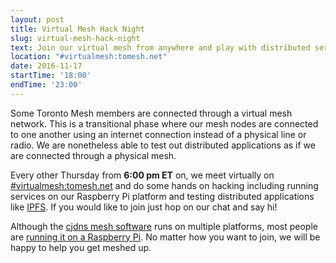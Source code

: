 ```yaml
---
layout: post
title: Virtual Mesh Hack Night
slug: virtual-mesh-hack-night
text: Join our virtual mesh from anywhere and play with distributed services.
location: "#virtualmesh:tomesh.net"
date: 2016-11-17
startTime: '18:00'
endTime: '23:00'
---
```


Some Toronto Mesh members are connected through a virtual mesh network. This is a transitional phase where our mesh nodes are connected to one another using an internet connection instead of a physical line or radio. We are nonetheless able to test out distributed applications as if we are connected through a physical mesh.

Every other Thursday from **6:00 pm ET** on, we meet virtually on [#virtualmesh:tomesh.net](https://chat.tomesh.net/#/room/#virtualmesh:tomesh.net) and do some hands on hacking including running services on our Raspberry Pi platform and testing distributed applications like [IPFS](https://ipfs.io/). If you would like to join just hop on our chat and say hi!

Although the [cjdns mesh software](https://github.com/cjdelisle/cjdns) runs on multiple platforms, most people are [running it on a Raspberry Pi](https://github.com/tomeshnet/prototype-cjdns-pi2). No matter how you want to join, we will be happy to help you get meshed up.

